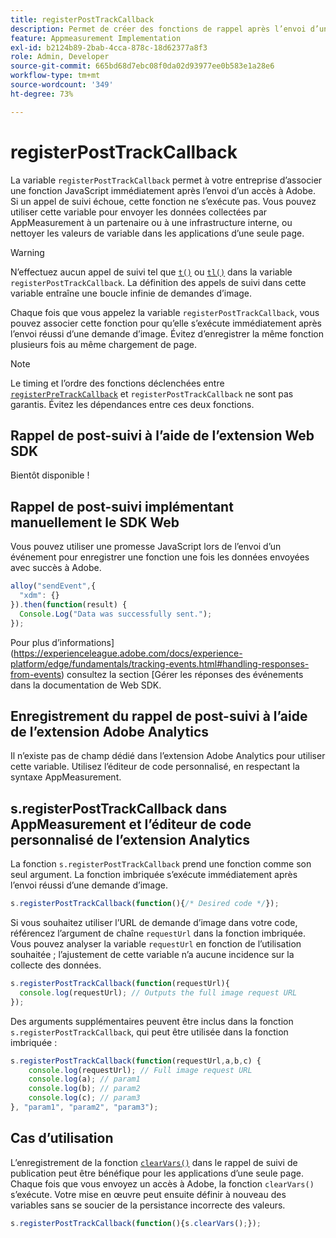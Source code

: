 ```yaml
---
title: registerPostTrackCallback
description: Permet de créer des fonctions de rappel après l’envoi d’un accès à Adobe.
feature: Appmeasurement Implementation
exl-id: b2124b89-2bab-4cca-878c-18d62377a8f3
role: Admin, Developer
source-git-commit: 665bd68d7ebc08f0da02d93977ee0b583e1a28e6
workflow-type: tm+mt
source-wordcount: '349'
ht-degree: 73%

---
```


# registerPostTrackCallback

La variable `registerPostTrackCallback` permet à votre entreprise d’associer une fonction JavaScript immédiatement après l’envoi d’un accès à Adobe. Si un appel de suivi échoue, cette fonction ne s’exécute pas. Vous pouvez utiliser cette variable pour envoyer les données collectées par AppMeasurement à un partenaire ou à une infrastructure interne, ou nettoyer les valeurs de variable dans les applications d’une seule page.

>[!WARNING]
>
>N’effectuez aucun appel de suivi tel que [`t()`](t-method.md) ou [`tl()`](tl-method.md) dans la variable `registerPostTrackCallback`. La définition des appels de suivi dans cette variable entraîne une boucle infinie de demandes d’image.

Chaque fois que vous appelez la variable `registerPostTrackCallback`, vous pouvez associer cette fonction pour qu’elle s’exécute immédiatement après l’envoi réussi d’une demande d’image. Évitez d’enregistrer la même fonction plusieurs fois au même chargement de page.

>[!NOTE]
>
>Le timing et l’ordre des fonctions déclenchées entre [`registerPreTrackCallback`](registerpretrackcallback.md) et `registerPostTrackCallback` ne sont pas garantis. Évitez les dépendances entre ces deux fonctions.

## Rappel de post-suivi à l’aide de l’extension Web SDK

Bientôt disponible !

## Rappel de post-suivi implémentant manuellement le SDK Web

Vous pouvez utiliser une promesse JavaScript lors de l’envoi d’un événement pour enregistrer une fonction une fois les données envoyées avec succès à Adobe.

```js
alloy("sendEvent",{
  "xdm": {}
}).then(function(result) {
  Console.Log("Data was successfully sent.");
});
```

Pour plus d’informations](https://experienceleague.adobe.com/docs/experience-platform/edge/fundamentals/tracking-events.html#handling-responses-from-events) consultez la section [Gérer les réponses des événements dans la documentation de Web SDK.

## Enregistrement du rappel de post-suivi à l’aide de l’extension Adobe Analytics

Il n’existe pas de champ dédié dans l’extension Adobe Analytics pour utiliser cette variable. Utilisez l’éditeur de code personnalisé, en respectant la syntaxe AppMeasurement.

## s.registerPostTrackCallback dans AppMeasurement et l’éditeur de code personnalisé de l’extension Analytics

La fonction `s.registerPostTrackCallback` prend une fonction comme son seul argument. La fonction imbriquée s’exécute immédiatement après l’envoi réussi d’une demande d’image.

```js
s.registerPostTrackCallback(function(){/* Desired code */});
```

Si vous souhaitez utiliser l’URL de demande d’image dans votre code, référencez l’argument de chaîne `requestUrl` dans la fonction imbriquée. Vous pouvez analyser la variable `requestUrl` en fonction de l’utilisation souhaitée ; l’ajustement de cette variable n’a aucune incidence sur la collecte des données.

```js
s.registerPostTrackCallback(function(requestUrl){
  console.log(requestUrl); // Outputs the full image request URL
});
```

Des arguments supplémentaires peuvent être inclus dans la fonction `s.registerPostTrackCallback`, qui peut être utilisée dans la fonction imbriquée :

```js
s.registerPostTrackCallback(function(requestUrl,a,b,c) {
    console.log(requestUrl); // Full image request URL
    console.log(a); // param1
    console.log(b); // param2
    console.log(c); // param3
}, "param1", "param2", "param3");
```

## Cas d’utilisation

L’enregistrement de la fonction [`clearVars()`](clearvars.md) dans le rappel de suivi de publication peut être bénéfique pour les applications d’une seule page. Chaque fois que vous envoyez un accès à Adobe, la fonction `clearVars()` s’exécute. Votre mise en œuvre peut ensuite définir à nouveau des variables sans se soucier de la persistance incorrecte des valeurs.

```js
s.registerPostTrackCallback(function(){s.clearVars();});
```

